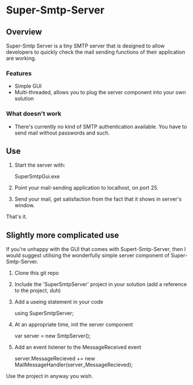 # Super-Smtp-Server

## Overview
Super-Smtp Server is a tiny SMTP server that is designed to allow developers to quickly check the mail sending functions of their application are working.

### Features
- Simple GUI
- Multi-threaded, allows you to plug the server component into your own solution

### What doesn't work
- There's currently no kind of SMTP authentication available. You have to send mail without passwords and such.

## Use
1. Start the server with:

    SuperSmtpGui.exe
2. Point your mail-sending application to localhost, on port 25.
3. Send your mail, get satisfaction from the fact that it shows in server's window.

That's it.


## Slightly more complicated use
If you're unhappy with the GUI that comes with Supert-Smtp-Server, then I would suggest utilising the wonderfully simple server component of Super-Smtp-Server.

1. Clone this git repo
2. Include the 'SuperSmtpServer' project in your solution (add a reference to the project, duh)
3. Add a useing statement in your code

    using SuperSmtpServer;
4. At an appropriate time, init the server component

    var server = new SmtpServer();
5. Add an event listener to the MessageReceived event

    server.MessageRecieved += new MailMessageHandler(server_MessageRecieved);



Use the project in anyway you wish.